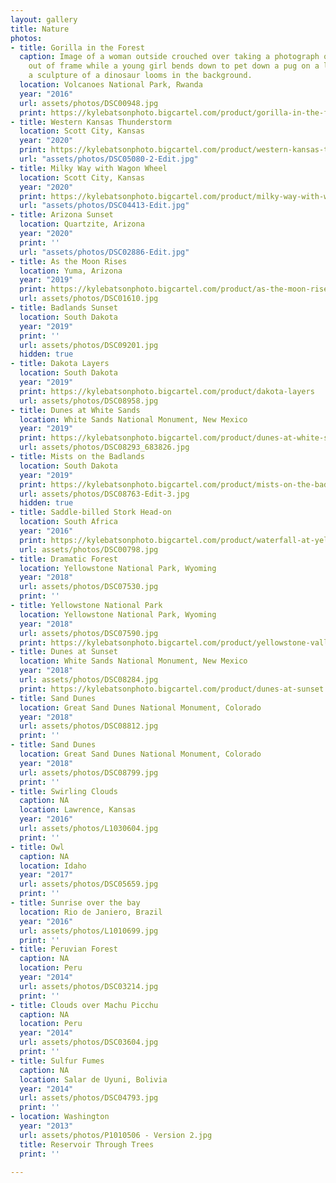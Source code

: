 ```yaml
---
layout: gallery
title: Nature
photos:
- title: Gorilla in the Forest
  caption: Image of a woman outside crouched over taking a photograph of a subject
    out of frame while a young girl bends down to pet down a pug on a leash while
    a sculpture of a dinosaur looms in the background.
  location: Volcanoes National Park, Rwanda
  year: "2016"
  url: assets/photos/DSC00948.jpg
  print: https://kylebatsonphoto.bigcartel.com/product/gorilla-in-the-forest-rwanda
- title: Western Kansas Thunderstorm
  location: Scott City, Kansas
  year: "2020"
  print: https://kylebatsonphoto.bigcartel.com/product/western-kansas-thunderstorm
  url: "assets/photos/DSC05080-2-Edit.jpg"
- title: Milky Way with Wagon Wheel
  location: Scott City, Kansas
  year: "2020"
  print: https://kylebatsonphoto.bigcartel.com/product/milky-way-with-wagon-wheel
  url: "assets/photos/DSC04413-Edit.jpg"
- title: Arizona Sunset
  location: Quartzite, Arizona
  year: "2020"
  print: ''
  url: "assets/photos/DSC02886-Edit.jpg"
- title: As the Moon Rises
  location: Yuma, Arizona
  year: "2019"
  print: https://kylebatsonphoto.bigcartel.com/product/as-the-moon-rises
  url: assets/photos/DSC01610.jpg
- title: Badlands Sunset
  location: South Dakota
  year: "2019"
  print: ''
  url: assets/photos/DSC09201.jpg
  hidden: true
- title: Dakota Layers
  location: South Dakota
  year: "2019"
  print: https://kylebatsonphoto.bigcartel.com/product/dakota-layers
  url: assets/photos/DSC08958.jpg
- title: Dunes at White Sands
  location: White Sands National Monument, New Mexico
  year: "2019"
  print: https://kylebatsonphoto.bigcartel.com/product/dunes-at-white-sands
  url: assets/photos/DSC08293_683826.jpg
- title: Mists on the Badlands
  location: South Dakota
  year: "2019"
  print: https://kylebatsonphoto.bigcartel.com/product/mists-on-the-badlands
  url: assets/photos/DSC08763-Edit-3.jpg
  hidden: true
- title: Saddle-billed Stork Head-on
  location: South Africa
  year: "2016"
  print: https://kylebatsonphoto.bigcartel.com/product/waterfall-at-yellowstone
  url: assets/photos/DSC00798.jpg
- title: Dramatic Forest
  location: Yellowstone National Park, Wyoming
  year: "2018"
  url: assets/photos/DSC07530.jpg
  print: ''
- title: Yellowstone National Park
  location: Yellowstone National Park, Wyoming
  year: "2018"
  url: assets/photos/DSC07590.jpg
  print: https://kylebatsonphoto.bigcartel.com/product/yellowstone-valley
- title: Dunes at Sunset
  location: White Sands National Monument, New Mexico
  year: "2018"
  url: assets/photos/DSC08284.jpg
  print: https://kylebatsonphoto.bigcartel.com/product/dunes-at-sunset
- title: Sand Dunes
  location: Great Sand Dunes National Monument, Colorado
  year: "2018"
  url: assets/photos/DSC08812.jpg
  print: ''
- title: Sand Dunes
  location: Great Sand Dunes National Monument, Colorado
  year: "2018"
  url: assets/photos/DSC08799.jpg
  print: ''
- title: Swirling Clouds
  caption: NA
  location: Lawrence, Kansas
  year: "2016"
  url: assets/photos/L1030604.jpg
  print: ''
- title: Owl
  caption: NA
  location: Idaho
  year: "2017"
  url: assets/photos/DSC05659.jpg
  print: ''
- title: Sunrise over the bay
  location: Rio de Janiero, Brazil
  year: "2016"
  url: assets/photos/L1010699.jpg
  print: ''
- title: Peruvian Forest
  caption: NA
  location: Peru
  year: "2014"
  url: assets/photos/DSC03214.jpg
  print: ''
- title: Clouds over Machu Picchu
  caption: NA
  location: Peru
  year: "2014"
  url: assets/photos/DSC03604.jpg
  print: ''
- title: Sulfur Fumes
  caption: NA
  location: Salar de Uyuni, Bolivia
  year: "2014"
  url: assets/photos/DSC04793.jpg
  print: ''
- location: Washington
  year: "2013"
  url: assets/photos/P1010506 - Version 2.jpg
  title: Reservoir Through Trees
  print: ''

---
```

